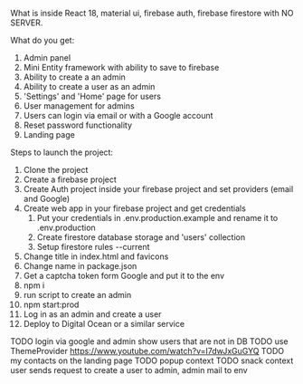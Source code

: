 What is inside
React 18, material ui, firebase auth, firebase firestore with NO SERVER.

What do you get:
1. Admin panel
2. Mini Entity framework with ability to save to firebase
3. Ability to create a an admin
4. Ability to create a user as an admin
5. 'Settings' and 'Home' page for users
6. User management for admins
7. Users can login via email or with a Google account
8. Reset password functionality
9. Landing page

Steps to launch the project:
1. Clone the project
2. Create a firebase project
3. Create Auth project inside your firebase project and set providers (email and Google)
4. Create web app in your firebase project and get credentials
   1. Put your credentials in .env.production.example and rename it to .env.production
   2. Create firestore database storage and 'users' collection
   3. Setup firestore rules --current
5. Change title in index.html and favicons
6. Change name in package.json
7. Get a captcha token form Google and put it to the env
8. npm i
9. run script to create an admin
10. npm start:prod
11. Log in as an admin and create a user
12. Deploy to Digital Ocean or a similar service


TODO login via google and admin show users that are not in DB
TODO use ThemeProvider https://www.youtube.com/watch?v=I7dwJxGuGYQ
TODO my contacts on the landing page
TODO popup context
TODO snack context
user sends request to create a user to admin, admin mail to env